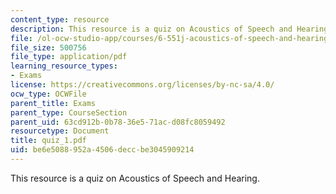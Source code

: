 ```yaml
---
content_type: resource
description: This resource is a quiz on Acoustics of Speech and Hearing.
file: /ol-ocw-studio-app/courses/6-551j-acoustics-of-speech-and-hearing-fall-2004/be6e5088952a4506deccbe3045909214_quiz_1.pdf
file_size: 500756
file_type: application/pdf
learning_resource_types:
- Exams
license: https://creativecommons.org/licenses/by-nc-sa/4.0/
ocw_type: OCWFile
parent_title: Exams
parent_type: CourseSection
parent_uid: 63cd912b-0b78-36e5-71ac-d08fc8059492
resourcetype: Document
title: quiz_1.pdf
uid: be6e5088-952a-4506-decc-be3045909214
---
```

This resource is a quiz on Acoustics of Speech and Hearing.